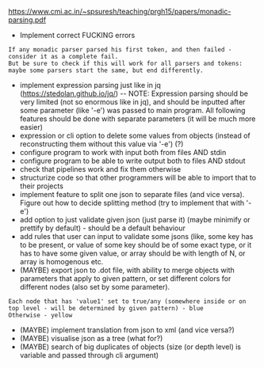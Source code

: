 https://www.cmi.ac.in/~spsuresh/teaching/prgh15/papers/monadic-parsing.pdf

- Implement correct FUCKING errors
```Try next principle:
If any monadic parser parsed his first token, and then failed - consider it as a complete fail.
But be sure to check if this will work for all parsers and tokens: maybe some parsers start the same, but end differently.
```
- implement expression parsing just like in jq (https://stedolan.github.io/jq/)
-- NOTE: Expression parsing should be very limited (not so enormous like in jq), and should be inputted after some parameter (like '-e') was passed to main program. All following features should be done with separate parameters (it will be much more easier)
- expression or cli option to delete some values from objects (instead of reconstructing them without this value via '-e') (?)
- configure program to work with input both from files AND stdin
- configure program to be able to write output both to files AND stdout
- check that pipelines work and fix them otherwise
- structurize code so that other programmers will be able to import that to their projects
- implement feature to split one json to separate files (and vice versa). Figure out how to decide splitting method (try to implement that with '-e')
- add option to just validate given json (just parse it) (maybe minimify or prettify by default) - should be a default behaviour
- add rules that user can input to validate some jsons (like, some key has to be present, or value of some key should be of some exact type, or it has to have some given value, or array should be with length of N, or array is homogenous etc.
- (MAYBE) export json to .dot file, with ability to merge objects with parameters that apply to given pattern, or set different colors for different nodes (also set by some parameter).
```Example:
Each node that has 'value1' set to true/any (somewhere inside or on top level - will be determined by given pattern) - blue
Otherwise - yellow
```
- (MAYBE) implement translation from json to xml (and vice versa?)
- (MAYBE) visualise json as a tree (what for?)
- (MAYBE) search of big duplicates of objects (size (or depth level) is variable and passed through cli argument)

